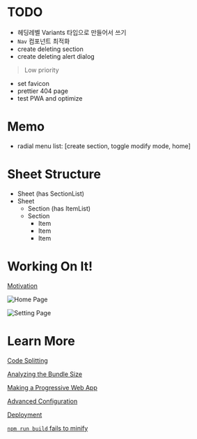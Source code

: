# TODO

- 헤딩레벨 Variants 타입으로 만들어서 쓰기
- `Nav` 컴포넌트 최적화
- create deleting section
- create deleting alert dialog

> Low priority

- set favicon
- prettier 404 page
- test PWA and optimize

# Memo

- radial menu list: [create section, toggle modify mode, home]

# Sheet Structure

- Sheet (has SectionList)
- Sheet
  - Section (has ItemList)
  - Section
    - Item
    - Item
    - Item

# Working On It!

[Motivation](https://youtu.be/PtVOesopqD4?t=1547)

![Home Page](https://user-images.githubusercontent.com/61522272/111319361-416a1b80-86a9-11eb-8873-78bb420119cf.png)

![Setting Page](https://user-images.githubusercontent.com/61522272/111319398-4af38380-86a9-11eb-8bf3-5f83882118fe.png)

# Learn More

[Code Splitting](https://facebook.github.io/create-react-app/docs/code-splitting)

[Analyzing the Bundle Size](https://facebook.github.io/create-react-app/docs/analyzing-the-bundle-size)

[Making a Progressive Web App](https://facebook.github.io/create-react-app/docs/making-a-progressive-web-app)

[Advanced Configuration](https://facebook.github.io/create-react-app/docs/advanced-configuration)

[Deployment](https://facebook.github.io/create-react-app/docs/deployment)

[`npm run build` fails to minify](https://facebook.github.io/create-react-app/docs/troubleshooting#npm-run-build-fails-to-minify)

